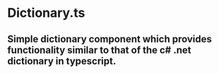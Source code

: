 # Dictionary.ts

## Simple dictionary component which provides functionality similar to that of the c# .net dictionary in typescript.